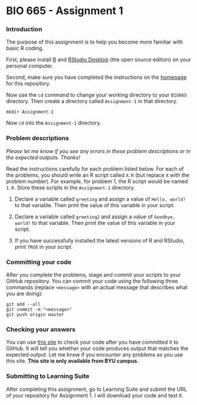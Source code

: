 # BIO 665 - Assignment 1

### Introduction

The purpose of this assignment is to help you become more familiar with basic R coding.

First, please install [R](https://www.r-project.org) and [RStudio Desktop](https://www.rstudio.com) (the open source edition) on your personal computer.

Second, make sure you have completed the instructions on the [homepage](/BYUBioinformatics/BIO665) for this repository.

Now use the `cd` command to change your working directory to your `BIO665` directory. Then create a directory called `Assignment-1` in that directory.

```
mkdir Assignment-1
```

Now `cd` into the `Assignment-1` directory.

### Problem descriptions

*Please let me know if you see any errors in these problem descriptions or in the expected outputs. Thanks!*

Read the instructions carefully for each problem listed below. For each of the problems, you should write an R script called `X.R` (but replace `X` with the problem number). For example, for problem 1, the R script would be named `1.R`. Store these scripts in the `Assignment-1` directory.

1. Declare a variable called `greeting` and assign a value of `Hello, world!` to that variable. Then print the value of this variable in your script.

2. Declare a variable called `greeting2` and assign a value of `Goodbye, world!` to that variable. Then print the value of this variable in your script.

3. If you have successfully installed the latest versions of R and RStudio, print `TRUE` in your script.

### Committing your code

After you complete the problems, stage and commit your scripts to your GitHub repository. You can commit your code using the following three commands (replace `<message>` with an actual message that describes what you are doing):

```
git add --all
git commit -m "<message>"
git push origin master
```

### Checking your answers

You can use [this site](http://bonsai.byu.edu:9000) to check your code after you have committed it to GitHub. It will tell you whether your code produces output that matches the expected output. Let me know if you encounter any problems as you use this site. **This site is only available from BYU campus.**

### Submitting to Learning Suite

After completing this assignment, go to Learning Suite and submit the URL of your repository for Assignment 1. I will download your code and test it.